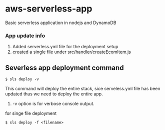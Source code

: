 # aws-serverless-app
Basic serverless application in nodejs and DynamoDB

### App update info
1. Added serverless.yml file for the deployment setup
2. created a single file under src/handler/createEcomItem.js

## Severless app deployment command
```
$ sls deploy -v
```
This command will deploy the entire stack, sice serveless.yml file has been updated thus we need to deploy the entire app.
1. -v option is for verbose console output.

for singe file deployment
```
$ sls deploy -f <filename>
```